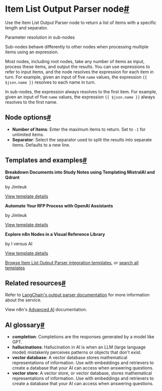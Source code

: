 [](https://github.com/n8n-io/n8n-docs/edit/main/docs/integrations/builtin/cluster-nodes/sub-nodes/n8n-nodes-langchain.outputparseritemlist.md "Edit this page")

# Item List Output Parser node[#](#item-list-output-parser-node "Permanent link")

Use the Item List Output Parser node to return a list of items with a specific length and separator.

Parameter resolution in sub-nodes

Sub-nodes behave differently to other nodes when processing multiple items using an expression.

Most nodes, including root nodes, take any number of items as input, process these items, and output the results. You can use expressions to refer to input items, and the node resolves the expression for each item in turn. For example, given an input of five `name` values, the expression `{{ $json.name }}` resolves to each name in turn.

In sub-nodes, the expression always resolves to the first item. For example, given an input of five `name` values, the expression `{{ $json.name }}` always resolves to the first name.

## Node options[#](#node-options "Permanent link")

*   **Number of Items**: Enter the maximum items to return. Set to `-1` for unlimited items.
*   **Separator**: Select the separator used to split the results into separate items. Defaults to a new line.

## Templates and examples[#](#templates-and-examples "Permanent link")

**Breakdown Documents into Study Notes using Templating MistralAI and Qdrant**

by Jimleuk

[View template details](https://n8n.io/workflows/2339-breakdown-documents-into-study-notes-using-templating-mistralai-and-qdrant/)

**Automate Your RFP Process with OpenAI Assistants**

by Jimleuk

[View template details](https://n8n.io/workflows/2321-automate-your-rfp-process-with-openai-assistants/)

**Explore n8n Nodes in a Visual Reference Library**

by I versus AI

[View template details](https://n8n.io/workflows/3891-explore-n8n-nodes-in-a-visual-reference-library/)

[Browse Item List Output Parser integration templates](https://n8n.io/integrations/item-list-output-parser/), or [search all templates](https://n8n.io/workflows/)

## Related resources[#](#related-resources "Permanent link")

Refer to [LangChain's output parser documentation](https://js.langchain.com/docs/concepts/output_parsers) for more information about the service.

View n8n's [Advanced AI](../../../../../advanced-ai/) documentation.

## AI glossary[#](#ai-glossary "Permanent link")

*   **completion**: Completions are the responses generated by a model like GPT.
*   **hallucinations**: Hallucination in AI is when an LLM (large language model) mistakenly perceives patterns or objects that don't exist.
*   **vector database**: A vector database stores mathematical representations of information. Use with embeddings and retrievers to create a database that your AI can access when answering questions.
*   **vector store**: A vector store, or vector database, stores mathematical representations of information. Use with embeddings and retrievers to create a database that your AI can access when answering questions.